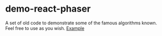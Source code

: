# demo-react-phaser
A set of old code to demonstrate some of the famous algorithms known.
Feel free to use as you wish.
[Example](https://algorithmjs.netlify.app)